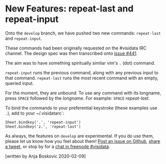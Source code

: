 # New Features: repeat-last and repeat-input

Onto the `develop` branch, we have pushed two new commands: `repeat-last` and `repeat-input`.

These commands had been originally requested on the #visidata IRC channel. The design spec was then transcribed onto [issue #441](https://github.com/saulpw/visidata/issues/441).

The aim was to have something spiritually similar vim's `.` (dot) command.

`repeat-input` runs the previous command, along with any previous input to that command. `repeat-last` runs the most recent command with an empty, queried input.

For the moment, they are unbound. To use any command with its longname, press `SPACE` followed by the *longname*. For example: `SPACE` *repeat-last*.

To bind the commands to your preferential keystroke (these examples use `.`), add to your ~/.visidatarc`:

~~~
Sheet.bindkey('.', 'repeat-input')
Sheet.bindkey('z.', 'repeat-last')
~~~

As always, the features on `develop` are experimental. If you do use them, please let us know how you feel about them! [Post an issue on Github](https://github.com/saulpw/visidata/issues/new), [share a tweet](https://twitter.com/VisiData), or stop by for a [chat in freenode #visidata](https://webchat.freenode.net/).

[written by Anja Boskovic 2020-02-09]

